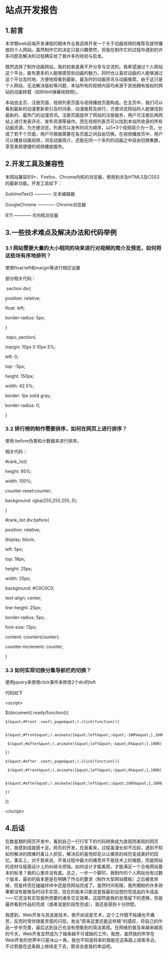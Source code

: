 # 站点开发报告
## 1.前言
 本学期web前端开发课程的期末作业我选择开发一个关于动画视频的推荐及提供播放的个人网站。虽然制作它的决定只是兴趣使然，但我在制作它的过程中遇到的许多问题及解决的过程确实给了我许多的经验与启发。

 既然选择了制作动画网站，我的初衷是离不开分享与交流的。我希望通过个人网站这个平台，能有更多的人能够感受到动画的魅力，同时也让喜欢动画的人能够通过这个平台及时地、方便地观看到最新、最及时的动画资讯与动画推荐。由于这只是个人网站，无法解决版权等问题，本站所有的视频内容均来源于其他拥有版权的网站的动画转载（如Bilibili弹幕视频网）。

 本站由主页、注册页面、视频列表页面与视频播放页面构成。在主页中，我们可以看到最新的动漫更新索引及时间表、动漫推荐及排行，方便浏览网站的人能够找到最新的、最热门的动漫资讯。注册页面提供了网站的注册服务，用户可注册后再网站上进行发表评论、发布资源等操作。而在视频列表页可以找到本站所收录的所有动画资源，为方便浏览，列表页以发布时间为顺序，以5\*3个视频简介为一页，分成了若干个页面，用户可根据需要在各页面之间自由切换。在视频播放页中，用户可以播放动画视频，浏览动画简介，还能在同一个系列的动画之中自由切换集数，享受美观便捷的视频播放服务。
## 2.开发工具及兼容性
 本网站兼容IE9+、Firefox、Chrome内核的浏览器，使用到涉及HTML5及CSS3的最新功能。开发工具如下：

SublimeText3 ———— 文本编辑器

GoogleChrome ———— Chrome浏览器

IE11 ———— IE内核浏览器

## 3.一些技术难点及解决办法和代码举例

### 3.1 网站需要大量的大小相同的块来进行对视频的简介及预览，如何将这些块有序地排列？

使用float:left和margin等进行相应设置

部分相关代码：

.section div{

position: relative;

float: left;

border-radius: 5px;

}

.topic\_section{

margin: 10px 0 10px 5%;

left: 0;

top: -5px;

height: 150px;

width: 42.5%;

border: 1px solid gray;

border-radius: 0;

}

### 3.2 排行榜的制作需要排序，如何在网页上进行排序？

使用:before伪类和计数器来进行排序。

相关代码：

#rank\_list{

 height: 95%;

 width: 100%;

 counter-reset:counter;

 background: rgba(255,255,255,.5);

}

#rank\_list div:before{

 position: relative;

 display: block;

 left: 5px;

 top: 18px;

 height: 25px;

 width: 25px;

 background: #C0C0C0;

 text-align: center;

 line-height: 25px;

 border-radius: 5px;

 font-size: 13px;

 content: counter(counter);

 counter-increment: counter;

}

### 3.3 如何实现切换分集导航栏的切换？

使用jquery来使用click事件来修改2个div的left

代码如下

  &lt;script&gt;

   $(document).ready(function(){

    $(&quot;#front .next\_page&quot;).click(function(){

     $(&quot;#front&quot;).animate({&quot;left&quot;:&quot;-100%&quot;},1000)

     $(&quot;#after&quot;).animate({&quot;left&quot;:&quot;0%&quot;},1000)

    })

    $(&quot;#after .next\_page&quot;).click(function(){

     $(&quot;#front&quot;).animate({&quot;left&quot;:&quot;0%&quot;},1000)

     $(&quot;#after&quot;).animate({&quot;left&quot;:&quot;100%&quot;},1000)

    })

   })

  &lt;/script&gt;

## 4.后话

在数星期的网页开发中，看到自己一行行写下的代码转换成为直观而美观的网页时，我感到成就感十足。网页的开发，在我看来，过程虽漫长却不压抑，遇到不知如何解决的困难时虽让人抓狂，解决后的喜悦却足以让痛苦的经历变成美好的回忆。事实上，对于我来说，开发过程中最大的痛苦并不是技术上的难题，而是网站的选材与版面设计上的纠结与烦恼。如何设计才能美观，才能满足一个合格网站基本的标准？我的心里并没有底。总之，一步一个脚印，我制作的个人网站也有过数个版本，最初的版本更是在明确了作业的要求（制作大型网站模板）之后被舍弃掉，但是终究在磕磕绊绊中还是将网站完成了。虽然时间有限，我所期盼的许多效果都没有能够及时动手实现，现在的版本只能说是我最初设想的完成品的半成品——它还没有实现我所想要的诸多交互效果。这固然是我的怠惰留下的遗憾，但是最终看到作品的完成（或者说是阶段性完成），我还是感到十分欣慰。

我感到，Web开发与其说是技术，倒不如说是艺术，这个工作既不枯燥也不痛苦，反而时常伴随着灵感的闪现，发出&quot;原来这里还能这样搞&quot;的感叹，将自己的作品一步步完善，最后达到自己也没有想象到的简洁美观。在网络的普及率越来越高的今天，Web开发显然成为了越来越不可或缺的工作。我想，虽然我的所学在Web开发的世界中只是冰山一角，我也不知道将来的我能在这条路上探索多远，不过若能在这条路上继续走下去，那该会是我的幸运吧。
